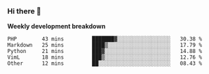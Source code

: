 ### Hi there 👋


**Weekly development breakdown**

<!--START_SECTION:waka-->
```text
PHP        43 mins         ███████▓░░░░░░░░░░░░░░░░░   30.38 % 
Markdown   25 mins         ████▒░░░░░░░░░░░░░░░░░░░░   17.79 % 
Python     21 mins         ███▓░░░░░░░░░░░░░░░░░░░░░   14.88 % 
VimL       18 mins         ███▒░░░░░░░░░░░░░░░░░░░░░   12.76 % 
Other      12 mins         ██░░░░░░░░░░░░░░░░░░░░░░░   08.43 % 
```
<!--END_SECTION:waka-->
